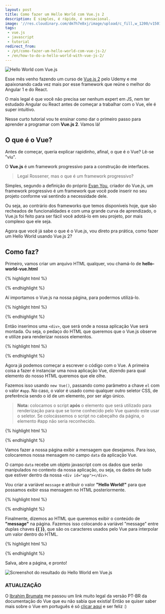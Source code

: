```yaml
---
layout: post
title: Como fazer um Hello World com Vue.js 2
description: É simples, é rápido, é sensacional.
image: '//res.cloudinary.com/dm7h7e8xj/image/upload/c_fill,w_1200/v1501102373/hello-world-vue_vdnxnm.png'
tags:
 - vue.js
 - javascript
 - tutorial
redirect_from:
 - /pt/como-fazer-um-hello-world-com-vue-js-2/
 - /en/how-to-do-a-hello-world-with-vue-js-2/
---
```


![Hello World com Vue.js](http://res.cloudinary.com/dm7h7e8xj/image/upload/v1501102373/hello-world-vue_vdnxnm.png)

Esse mês venho fazendo um curso de <a href="https://vuejs.org/" target="_blank" rel="noopener noreferrer">Vue.js 2</a> pelo Udemy e me apaixonando cada vez mais por esse framework que reúne o melhor do Angular 1 e do React.

O mais legal é que você não precisa ser nenhum expert em JS, nem ter estudado Angular ou React antes de começar a trabalhar com o Vue, ele é super intuitivo.

Nesse curto tutorial vou te ensinar como dar o primeiro passo para aprender a programar com <strong>Vue.js 2</strong>. Vamos lá!

## O que é o Vue?

Antes de começar, queria explicar rapidinho, afinal, o que é o Vue? Lê-se "viu".

O **Vue.js** é um framework progressivo para a construção de interfaces.

> Legal Rossener, mas o que é um framework progressivo?

Simples, segundo a definição do próprio <a href="https://twitter.com/youyuxi" target="_blank">Evan You</a>, criador do Vue.js, um framework progressivo é um framework que você pode inserir no seu projeto conforme vai sentindo a necessidade dele.

Ou seja, ao contrário dos frameworks que temos disponíveis hoje, que são recheados de funcionalidades e com uma grande curva de aprendizado, o Vue.js foi feito para ser fácil você adotá-lo em seu projeto, por mais complexo que ele seja.

Agora que você já sabe o que é o Vue.js, vou direto pra prática, como fazer um Hello World usando Vue.js 2?

## Como faz?

Primeiro, vamos criar um arquivo HTML qualquer, vou chamá-lo de **hello-world-vue.html**

{% highlight html %}
<!DOCTYPE html>
<html lang="en">
<head>
    <meta charset="UTF-8">
    <title>Hello World - Vue.js 2</title>
</head>
<body>

</body>
</html>
{% endhighlight %}

Aí importamos o Vue.js na nossa página, para podermos utilizá-lo.

{% highlight html %}
<!DOCTYPE html>
<html lang="en">
<head>
    <meta charset="UTF-8">
    <title>Hello World - Vue.js 2</title>
    <script src="https://unpkg.com/vue"></script>
</head>
<body>

</body>
</html>
{% endhighlight %}

Então inserimos uma `<div>`, que será onde a nossa aplicação Vue será montada. Ou seja, o pedaço do HTML que queremos que o Vue.js observe e utilize para renderizar nossos elementos.

{% highlight html %}
<!DOCTYPE html>
<html lang="en">
<head>
    <meta charset="UTF-8">
    <title>Hello World - Vue.js 2</title>
    <script src="https://unpkg.com/vue"></script>
</head>
<body>
    <div id="app"></div>
</body>
</html>
{% endhighlight %}

Agora já podemos começar a escrever o código com o Vue. A primeira coisa a fazer é instanciar uma nova aplicação Vue, dizendo para qual elemento do nosso HTML queremos que ele olhe.

Fazemos isso usando `new Vue()`, passando como parâmetro a chave `el` com o valor `#app`. No caso, o valor é usado como qualquer outro seletor CSS, de preferência sendo o id de um elemento, por ser algo único.

> **Nota:** colocamos o script **após** o elemento que será utilizado para renderização para que se torne conhecido pelo Vue quando este usar o seletor. Se colocássemos o script no cabeçalho da página, o elemento #app não seria reconhecido.

{% highlight html %}
<!DOCTYPE html>
<html lang="en">
<head>
    <meta charset="UTF-8">
    <title>Hello World - Vue.js 2</title>
    <script src="https://unpkg.com/vue"></script>
</head>
<body>
    <div id="app"></div>
    <script type="text/javascript">
        new Vue({
            el: "#app"
        });
    </script>
</body>
</html>
{% endhighlight %}

Vamos fazer a nossa página exibir a mensagem que desejamos. Para isso, colocaremos nossa mensagem no campo `data` da aplicação Vue.

O campo `data` recebe um objeto javascript com os dados que serão manipulados no contexto da nossa aplicação, ou seja, os dados de tudo que estiver dentro da nossa `<div id="app"></div>`.

Vou criar a variável `message` e atribuir o valor **"Hello World!"** para que possamos exibir essa mensagem no HTML posteriormente.

{% highlight html %}
<!DOCTYPE html>
<html lang="en">
<head>
    <meta charset="UTF-8">
    <title>Hello World - Vue.js 2</title>
    <script src="https://unpkg.com/vue"></script>
</head>
<body>
    <div id="app"></div>
    <script type="text/javascript">
        new Vue({
            el: "#app",
            data: {
                message: "Hello World!"
            }
        });
    </script>
</body>
</html>
{% endhighlight %}

Finalmente, dizemos ao HTML que queremos exibir o conteúdo de **"message"** na página. Fazemos isso colocando a variável "message" entre duplas chaves **\{\{ \}\}**, que são os caracteres usados pelo Vue para interpolar um valor dentro do HTML.

{% highlight html %}
<!DOCTYPE html>
<html lang="en">
<head>
    <meta charset="UTF-8">
    <title>Hello World - Vue.js 2</title>
    <script src="https://unpkg.com/vue"></script>
</head>
<body>
    <div id="app"></div>
    <script type="text/javascript">
        new Vue({
            el: "#app",
            data: {
                message: "Hello World!"
            }
        });
    </script>
</body>
</html>
{% endhighlight %}

Salva, abre a página, e pronto!

![Screenshot do resultado do Hello World em Vue.js](http://res.cloudinary.com/dm7h7e8xj/image/upload/v1501102890/hello-world-browser_hjbuhl.png)

### ATUALIZAÇÃO

O <a href="https://web.facebook.com/ibrahimbrumate?fref=ufi" target="_blank">Ibrahim Brumate</a> me passou um link muito legal da versão PT-BR da documentação do Vue que eu não sabia que existia! Então se quiser saber mais sobre o Vue em português é só <a href="http://br.vuejs.org/v2/guide/" target="_blank">clicar aqui</a> e ser feliz :)
